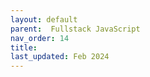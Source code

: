 ```yaml
---
layout: default
parent:  Fullstack JavaScript
nav_order: 14
title: 
last_updated: Feb 2024
---
```


